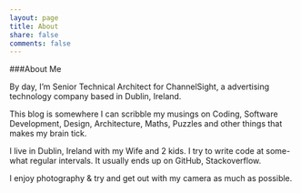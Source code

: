 ```yaml
---
layout: page
title: About
share: false
comments: false
---
```



###About Me

By day, I’m Senior Technical Architect for ChannelSight, a advertising technology company based in Dublin, Ireland.

This blog is somewhere I can scribble my musings on Coding, Software Development, Design, Architecture, Maths, Puzzles and other things that makes my brain tick.

I live in Dublin, Ireland with my Wife and 2 kids. I try to write code at some-what regular intervals. It usually ends up on GitHub, Stackoverflow.

I enjoy photography & try and get out with my camera as much as possible.